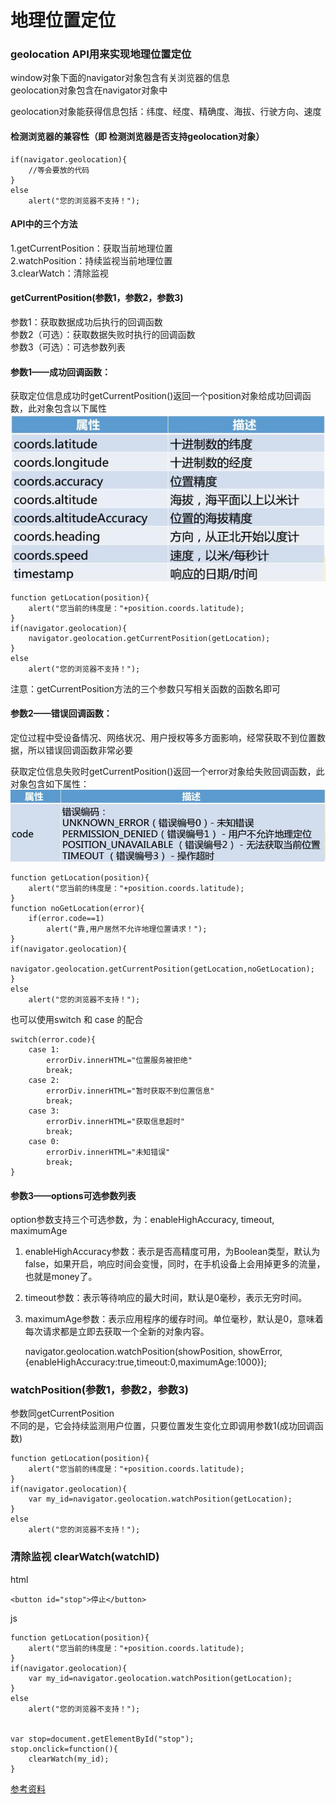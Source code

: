 # 地理位置定位
### geolocation API用来实现地理位置定位
window对象下面的navigator对象包含有关浏览器的信息  
geolocation对象包含在navigator对象中

geolocation对象能获得信息包括：纬度、经度、精确度、海拔、行驶方向、速度

#### 检测浏览器的兼容性（即 检测浏览器是否支持geolocation对象）

	if(navigator.geolocation){
		//等会要放的代码
	}
	else
		alert("您的浏览器不支持！");

#### API中的三个方法
1.getCurrentPosition：获取当前地理位置  
2.watchPosition：持续监视当前地理位置  
3.clearWatch：清除监视

#### getCurrentPosition(参数1，参数2，参数3)  
参数1：获取数据成功后执行的回调函数  
参数2（可选）：获取数据失败时执行的回调函数  
参数3（可选）：可选参数列表    

#### 参数1——成功回调函数：  
获取定位信息成功时getCurrentPosition()返回一个position对象给成功回调函数，此对象包含以下属性  
![](images/geo_1.jpg)

	function getLocation(position){
		alert("您当前的纬度是："+position.coords.latitude);
	}
	if(navigator.geolocation){
		navigator.geolocation.getCurrentPosition(getLocation);
	}
	else
		alert("您的浏览器不支持！");

注意：getCurrentPosition方法的三个参数只写相关函数的函数名即可

#### 参数2——错误回调函数：
定位过程中受设备情况、网络状况、用户授权等多方面影响，经常获取不到位置数据，所以错误回调函数非常必要

获取定位信息失败时getCurrentPosition()返回一个error对象给失败回调函数，此对象包含如下属性：  
![](images/geo_2.jpg)

	function getLocation(position){
		alert("您当前的纬度是："+position.coords.latitude);
	}
	function noGetLocation(error){
		if(error.code==1)
			alert("靠,用户居然不允许地理位置请求！");
	}
	if(navigator.geolocation){
		navigator.geolocation.getCurrentPosition(getLocation,noGetLocation);
	}
	else
		alert("您的浏览器不支持！");

也可以使用switch 和 case 的配合

	switch(error.code){
		case 1:
			errorDiv.innerHTML="位置服务被拒绝"
			break;
		case 2:
			errorDiv.innerHTML="暂时获取不到位置信息"
			break;
		case 3:
			errorDiv.innerHTML="获取信息超时"
			break;
		case 0:
			errorDiv.innerHTML="未知错误"
			break;
	}

#### 参数3——options可选参数列表
option参数支持三个可选参数，为：enableHighAccuracy, timeout, maximumAge   
1. enableHighAccuracy参数：表示是否高精度可用，为Boolean类型，默认为false，如果开启，响应时间会变慢，同时，在手机设备上会用掉更多的流量，也就是money了。  
2. timeout参数：表示等待响应的最大时间，默认是0毫秒，表示无穷时间。  
3. maximumAge参数：表示应用程序的缓存时间。单位毫秒，默认是0，意味着每次请求都是立即去获取一个全新的对象内容。

	navigator.geolocation.watchPosition(showPosition, showError, {enableHighAccuracy:true,timeout:0,maximumAge:1000});

### watchPosition(参数1，参数2，参数3)
参数同getCurrentPosition  
不同的是，它会持续监测用户位置，只要位置发生变化立即调用参数1(成功回调函数)

	function getLocation(position){
		alert("您当前的纬度是："+position.coords.latitude);
	}
	if(navigator.geolocation){
		var my_id=navigator.geolocation.watchPosition(getLocation);
	}
	else
		alert("您的浏览器不支持！");


### 清除监视 clearWatch(watchID)
html

	<button id="stop">停止</button>

js
	
	function getLocation(position){
		alert("您当前的纬度是："+position.coords.latitude);
	}
	if(navigator.geolocation){
		var my_id=navigator.geolocation.watchPosition(getLocation);
	}
	else
		alert("您的浏览器不支持！");
		
		
	var stop=document.getElementById("stop");
	stop.onclick=function(){
		clearWatch(my_id);
	}    


[参考资料](http://www.zhangxinxu.com/wordpress/2011/06/%E6%B5%8F%E8%A7%88%E5%99%A8%E5%9C%B0%E7%90%86%E4%BD%8D%E7%BD%AEgeolocation-api-%E7%AE%80%E4%BB%8B/)
